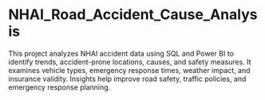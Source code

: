 # NHAI_Road_Accident_Cause_Analysis
This project analyzes NHAI accident data using SQL and Power BI to identify trends, accident-prone locations, causes, and safety measures. It examines vehicle types, emergency response times, weather impact, and insurance validity. Insights help improve road safety, traffic policies, and emergency response planning.

